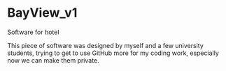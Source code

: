 # BayView_v1
Software for hotel

This piece of software was designed by myself and a few university students, trying to get to use GitHub more for my coding work, especially now we can make them private.
